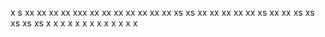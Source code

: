 x
s
xx
xx
xx
xx
xxx
xx
xx
xx
xx
xx
xx
xx
xs
xs
xx
xx
xx
xx
xx
xs
xx
xx
xs
xs
xs
xs
xs
x
x
x
x
x
x
x
x
x
x
x
x
x
